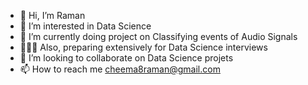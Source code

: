 - 👋 Hi, I’m Raman 
- 👀 I’m interested in Data Science
- 🌱 I’m currently doing project on Classifying events of Audio Signals 
- 👩🏻‍💻 Also, preparing extensively for Data Science interviews 
- 💞️ I’m looking to collaborate on Data Science projets 
- 📫 How to reach me cheema8raman@gmail.com

<!---
cheema8raman/cheema8raman is a ✨ special ✨ repository because its `README.md` (this file) appears on your GitHub profile.
You can click the Preview link to take a look at your changes.
--->
